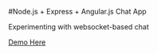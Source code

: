 #Node.js + Express + Angular.js Chat App

Experimenting with websocket-based chat

[Demo Here](https://pure-cliffs-9242.herokuapp.com)